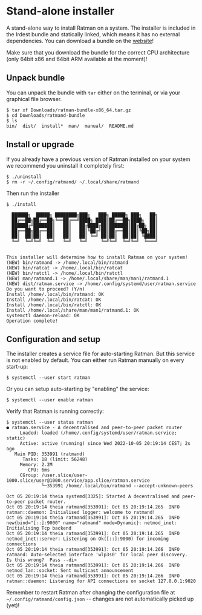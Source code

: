 # Stand-alone installer

A stand-alone way to install Ratman on a system.  The installer is
included in the Irdest bundle and statically linked, which means it
has no external dependencies.  You can download a bundle on the
[website](https://irde.st/download/)!

Make sure that you download the bundle for the correct CPU
architecture (only 64bit x86 and 64bit ARM available at the moment)!


## Unpack bundle

You can unpack the bundle with `tar` either on the terminal, or via
your graphical file browser.

```
$ tar xf Downloads/ratman-bundle-x86_64.tar.gz
$ cd Downloads/ratmand-bundle
$ ls
bin/  dist/  install*  man/  manual/  README.md
```

## Install or upgrade

If you already have a previous version of Ratman installed on your
system we recommend you uninstall it completely first:

```
$ ./uninstall
$ rm -r ~/.config/ratmand/ ~/.local/share/ratmand
```

Then run the installer

```console
$ ./install

  ██████╗  █████╗ ████████╗███╗   ███╗ █████╗ ███╗   ██╗
  ██╔══██╗██╔══██╗╚══██╔══╝████╗ ████║██╔══██╗████╗  ██║
  ██████╔╝███████║   ██║   ██╔████╔██║███████║██╔██╗ ██║
  ██╔══██╗██╔══██║   ██║   ██║╚██╔╝██║██╔══██║██║╚██╗██║
  ██║  ██║██║  ██║   ██║   ██║ ╚═╝ ██║██║  ██║██║ ╚████║
  ╚═╝  ╚═╝╚═╝  ╚═╝   ╚═╝   ╚═╝     ╚═╝╚═╝  ╚═╝╚═╝  ╚═══╝


This installer will determine how to install Ratman on your system!
(NEW) bin/ratmand -> /home/.local/bin/ratmand
(NEW) bin/ratcat -> /home/.local/bin/ratcat
(NEW) bin/ratctl -> /home/.local/bin/ratctl
(NEW) man/ratmand.1 -> /home/.local/share/man/man1/ratmand.1
(NEW) dist/ratman.service -> /home/.config/systemd/user/ratman.service
Do you want to proceed? (Y/n) 
Install /home/.local/bin/ratmand: OK
Install /home/.local/bin/ratcat: OK
Install /home/.local/bin/ratctl: OK
Install /home/.local/share/man/man1/ratmand.1: OK
systemctl daemon-reload: OK
Operation complete!
```

## Configuration and setup

The installer creates a service file for auto-starting Ratman.  But
this service is not enabled by default.  You can either run Ratman
manually on every start-up:

```
$ systemctl --user start ratman
```

Or you can setup auto-starting by "enabling" the service:

```
$ systemctl --user enable ratman
```

Verify that Ratman is running correctly:

```
$ systemctl --user status ratman
● ratman.service - A decentralised and peer-to-peer packet router
     Loaded: loaded (/home/.config/systemd/user/ratman.service; static)
     Active: active (running) since Wed 2022-10-05 20:19:14 CEST; 2s ago
   Main PID: 353991 (ratmand)
      Tasks: 18 (limit: 56248)
     Memory: 2.2M
        CPU: 6ms
     CGroup: /user.slice/user-1000.slice/user@1000.service/app.slice/ratman.service
             └─353991 /home/.local/bin/ratmand --accept-unknown-peers

Oct 05 20:19:14 theia systemd[3325]: Started A decentralised and peer-to-peer packet router.
Oct 05 20:19:14 theia ratmand[353991]: Oct 05 20:19:14.265  INFO ratman::daemon: Initialised logger: welcome to ratmand!
Oct 05 20:19:14 theia ratmand[353991]: Oct 05 20:19:14.265  INFO new{bind="[::]:9000" name="ratmand" mode=Dynamic}: netmod_inet: Initialising Tcp backend
Oct 05 20:19:14 theia ratmand[353991]: Oct 05 20:19:14.265  INFO netmod_inet::server: Listening on Ok([::]:9000) for incoming connections
Oct 05 20:19:14 theia ratmand[353991]: Oct 05 20:19:14.266  INFO ratmand: Auto-selected interface 'wlp3s0' for local peer discovery.  Is this wrong?  Pass --di>
Oct 05 20:19:14 theia ratmand[353991]: Oct 05 20:19:14.266  INFO netmod_lan::socket: Sent multicast announcement
Oct 05 20:19:14 theia ratmand[353991]: Oct 05 20:19:14.266  INFO ratman::daemon: Listening for API connections on socket 127.0.0.1:9020
```

Remember to restart Ratman after changing the configuration file at
`~/.config/ratmand/config.json` -- changes are not automatically
picked up (yet)!
